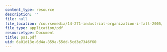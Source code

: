 ```yaml
---
content_type: resource
description: ''
file: null
file_location: /coursemedia/14-271-industrial-organization-i-fall-2005/6a01d13e6d4a859a55dd5cd3e7346f60_ps1.pdf
file_type: application/pdf
resourcetype: Document
title: ps1.pdf
uid: 6a01d13e-6d4a-859a-55dd-5cd3e7346f60
---
```

